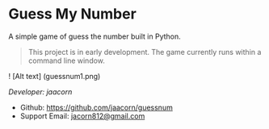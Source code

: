 # Guess My Number

A simple game of guess the number built in Python.

> This project is in early development. The game currently runs within
> a command line window.

! [Alt text] (guessnum1.png)


*Developer: jaacorn*

* Github: https://github.com/jaacorn/guessnum
* Support Email: jacorn812@gmail.com
